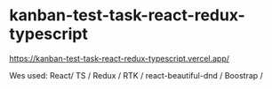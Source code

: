 # kanban-test-task-react-redux-typescript

https://kanban-test-task-react-redux-typescript.vercel.app/

Wes used: 
React/ TS / Redux / RTK / react-beautiful-dnd / Boostrap / 
